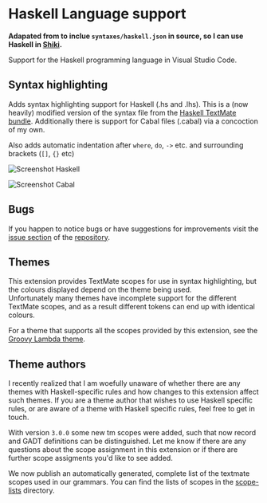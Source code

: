 
# Haskell Language support

**Adapated from to inclue `syntaxes/haskell.json` in source, so I can use Haskell in [Shiki](https://shiki.matsu.io).**

Support for the Haskell programming language in Visual Studio Code.

## Syntax highlighting

Adds syntax highlighting support for Haskell (.hs and .lhs). This is a (now heavily) modified version of
the syntax file from the [Haskell TextMate bundle](https://github.com/textmate/haskell.tmbundle).
Additionally there is support for Cabal files (.cabal) via a concoction of my own.

Also adds automatic indentation after `where`, `do`, `->` etc. and surrounding brackets (`[]`, `{}` etc)

![Screenshot Haskell](/images/screenshot1.png?raw=true)

![Screenshot Cabal](/images/screenshot-cabal1.png?raw=true)

## Bugs

If you happen to notice bugs or have suggestions for improvements visit the [issue
section](https://github.com/JustusAdam/language-haskell/issues) of the
[repository](https://github.com/JustusAdam/language-haskell).

## Themes

This extension provides TextMate scopes for use in syntax highlighting, but the colours displayed
depend on the theme being used.    
Unfortunately many themes have incomplete support for the different TextMate scopes, and as a
result different tokens can end up with identical colours.    

For a theme that supports all the scopes provided by this extension, see the
[Groovy Lambda theme](https://github.com/sheaf/groovy-lambda).

## Theme authors

I recently realized that I am woefully unaware of whether there are any themes with Haskell-specific
rules and how changes to this extension affect such themes. If you are a theme author that wishes to
use Haskell specific rules, or are aware of a theme with Haskell specific rules, feel free to get in
touch.

With version `3.0.0` some new tm scopes were added, such that now record and GADT definitions can be
distinguished. Let me know if there are any questions about the scope assignment in this
extension or if there are further scope assigments you'd like to see added.

We now publish an automatically generated, complete list of the textmate scopes
used in our grammars. You can find the lists of scopes in the
[scope-lists](/scope-lists) directory.
